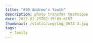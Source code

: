 ```yaml
---
title: "#30 Andrew's Youth"
description: photo transfer technique
date: 2022-02-25T02:15:09.616Z
thumbnail: /static/img/img_3673-3.jpg
tags:
  - family
---
```

